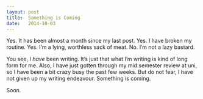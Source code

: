 ```yaml
---
layout: post
title:  Something is Coming
date:   2014-10-03
--- 
```

Yes. It has been almost a month since my last post.
Yes. I have broken my routine.
Yes. I’m a lying, worthless sack of meat. 
No. I’m not a lazy bastard.

You see, I *have* been writing. It’s just that what I’m writing is kind of long form for me. Also, I have just gotten through my mid semester review at uni, so I have been a bit crazy busy the past few weeks. But do not fear, I have not given up my writing endeavour. Something is coming.

Soon.
